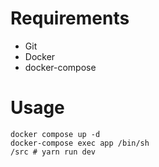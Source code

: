 # Requirements

- Git
- Docker
- docker-compose

# Usage

```
docker compose up -d
docker-compose exec app /bin/sh
/src # yarn run dev
```
